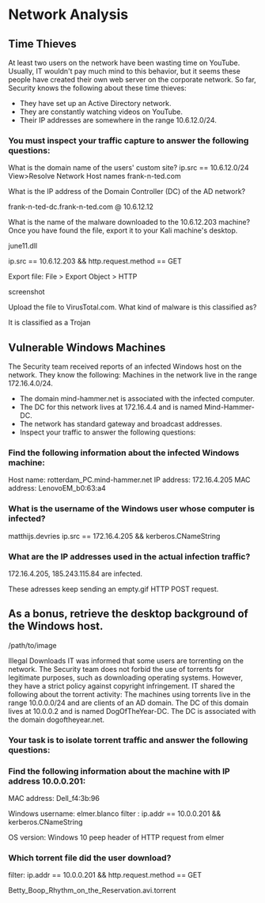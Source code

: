 # Network Analysis

## Time Thieves

At least two users on the network have been wasting time on YouTube. Usually, IT wouldn't pay much mind to this behavior, but it seems these people have created their own web server on the corporate network. So far, Security knows the following about these time thieves:
   
   - They have set up an Active Directory network.
   - They are constantly watching videos on YouTube.
   - Their IP addresses are somewhere in the range 10.6.12.0/24.

### You must inspect your traffic capture to answer the following questions:

 What is the domain name of the users' custom site?
 ip.src == 10.6.12.0/24 
 View>Resolve Network Host names 
 frank-n-ted.com
 
 What is the IP address of the Domain Controller (DC) of the AD network?

frank-n-ted-dc.frank-n-ted.com @ 10.6.12.12

 What is the name of the malware downloaded to the 10.6.12.203 machine? Once you have found the file, export it to your Kali machine's desktop.

june11.dll

ip.src == 10.6.12.203 && http.request.method == GET
 
 Export file: File > Export Object > HTTP

screenshot

 
 Upload the file to VirusTotal.com. What kind of malware is this classified as?
 
 It is classified as a Trojan
 
 
## Vulnerable Windows Machines
The Security team received reports of an infected Windows host on the network. They know the following:
Machines in the network live in the range 172.16.4.0/24.
  - The domain mind-hammer.net is associated with the infected computer.
  - The DC for this network lives at 172.16.4.4 and is named Mind-Hammer-DC.
  - The network has standard gateway and broadcast addresses.
  - Inspect your traffic to answer the following questions:
### Find the following information about the infected Windows machine:
Host name: rotterdam_PC.mind-hammer.net
IP address: 172.16.4.205
MAC address: LenovoEM_b0:63:a4

### What is the username of the Windows user whose computer is infected?

matthijs.devries
ip.src == 172.16.4.205 && kerberos.CNameString
 
### What are the IP addresses used in the actual infection traffic?
 
 172.16.4.205, 185.243.115.84 are infected. 
 
 These adresses keep sending an empty.gif HTTP POST request. 
 
 
## As a bonus, retrieve the desktop background of the Windows host.

/path/to/image

Illegal Downloads
IT was informed that some users are torrenting on the network. The Security team does not forbid the use of torrents for legitimate purposes, such as downloading operating systems. However, they have a strict policy against copyright infringement.
IT shared the following about the torrent activity:
The machines using torrents live in the range 10.0.0.0/24 and are clients of an AD domain.
The DC of this domain lives at 10.0.0.2 and is named DogOfTheYear-DC.
The DC is associated with the domain dogoftheyear.net.

### Your task is to isolate torrent traffic and answer the following questions:

### Find the following information about the machine with IP address 10.0.0.201:

MAC address: Dell_f4:3b:96

Windows username: elmer.blanco filter : ip.addr == 10.0.0.201 && kerberos.CNameString

OS version: Windows 10 peep header of HTTP request from elmer

### Which torrent file did the user download?

filter: ip.addr == 10.0.0.201 && http.request.method == GET

Betty_Boop_Rhythm_on_the_Reservation.avi.torrent
